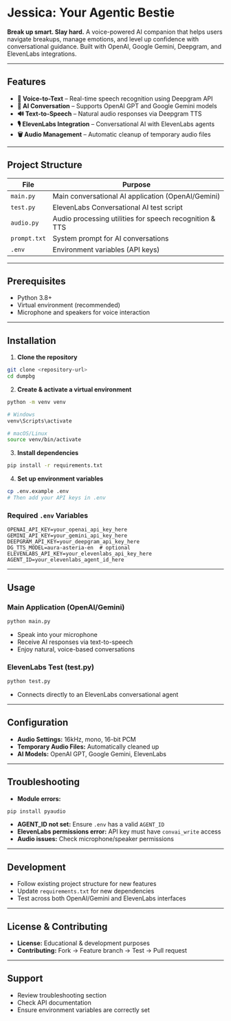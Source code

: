 # Jessica: Your Agentic Bestie

**Break up smart. Slay hard.**
A voice-powered AI companion that helps users navigate breakups, manage emotions, and level up confidence with conversational guidance. Built with OpenAI, Google Gemini, Deepgram, and ElevenLabs integrations.

---

## Features

* **💬 Voice-to-Text** – Real-time speech recognition using Deepgram API
* **🤖 AI Conversation** – Supports OpenAI GPT and Google Gemini models
* **🔊 Text-to-Speech** – Natural audio responses via Deepgram TTS
* **🎙 ElevenLabs Integration** – Conversational AI with ElevenLabs agents
* **🗑 Audio Management** – Automatic cleanup of temporary audio files

---

## Project Structure

| File         | Purpose                                                 |
| ------------ | ------------------------------------------------------- |
| `main.py`    | Main conversational AI application (OpenAI/Gemini)      |
| `test.py`    | ElevenLabs Conversational AI test script                |
| `audio.py`   | Audio processing utilities for speech recognition & TTS |
| `prompt.txt` | System prompt for AI conversations                      |
| `.env`       | Environment variables (API keys)                        |

---

## Prerequisites

* Python 3.8+
* Virtual environment (recommended)
* Microphone and speakers for voice interaction

---

## Installation

1. **Clone the repository**

```bash
git clone <repository-url>
cd dumpbg
```

2. **Create & activate a virtual environment**

```bash
python -m venv venv

# Windows
venv\Scripts\activate

# macOS/Linux
source venv/bin/activate
```

3. **Install dependencies**

```bash
pip install -r requirements.txt
```

4. **Set up environment variables**

```bash
cp .env.example .env
# Then add your API keys in .env
```

### Required `.env` Variables

```env
OPENAI_API_KEY=your_openai_api_key_here
GEMINI_API_KEY=your_gemini_api_key_here
DEEPGRAM_API_KEY=your_deepgram_api_key_here
DG_TTS_MODEL=aura-asteria-en  # optional
ELEVENLABS_API_KEY=your_elevenlabs_api_key_here
AGENT_ID=your_elevenlabs_agent_id_here
```

---

## Usage

### Main Application (OpenAI/Gemini)

```bash
python main.py
```

* Speak into your microphone
* Receive AI responses via text-to-speech
* Enjoy natural, voice-based conversations

### ElevenLabs Test (test.py)

```bash
python test.py
```

* Connects directly to an ElevenLabs conversational agent

---

## Configuration

* **Audio Settings:** 16kHz, mono, 16-bit PCM
* **Temporary Audio Files:** Automatically cleaned up
* **AI Models:** OpenAI GPT, Google Gemini, ElevenLabs

---

## Troubleshooting

* **Module errors:**

```bash
pip install pyaudio
```

* **AGENT\_ID not set:** Ensure `.env` has a valid `AGENT_ID`
* **ElevenLabs permissions error:** API key must have `convai_write` access
* **Audio issues:** Check microphone/speaker permissions

---

## Development

* Follow existing project structure for new features
* Update `requirements.txt` for new dependencies
* Test across both OpenAI/Gemini and ElevenLabs interfaces

---

## License & Contributing

* **License:** Educational & development purposes
* **Contributing:** Fork → Feature branch → Test → Pull request

---

## Support

* Review troubleshooting section
* Check API documentation
* Ensure environment variables are correctly set

